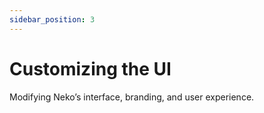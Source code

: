 ```yaml
---
sidebar_position: 3
---
```


# Customizing the UI

Modifying Neko’s interface, branding, and user experience.
